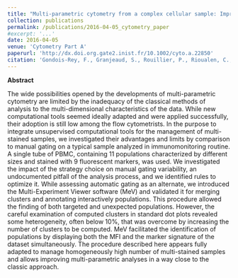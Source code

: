 ```yaml
---
title: "Multi-parametric cytometry from a complex cellular sample: Improvements and limits of manual versus computational-based interactive analyses"
collection: publications
permalink: /publications/2016-04-05_cytometry_paper
#excerpt: '...'
date: 2016-04-05
venue: 'Cytometry Part A'
paperurl: 'http://dx.doi.org.gate2.inist.fr/10.1002/cyto.a.22850'
citation: 'Gondois-Rey, F., Granjeaud, S., Rouillier, P., Rioualen, C., Bidaut, G. and Olive, D. (2016), Multi-parametric cytometry from a complex cellular sample: Improvements and limits of manual versus computational-based interactive analyses. Cytometry, 89: 480–490. doi:10.1002/cyto.a.22850'
---
```


**Abstract**

The wide possibilities opened by the developments of multi-parametric cytometry are limited by the inadequacy 
of the classical methods of analysis to the multi-dimensional characteristics of the data. 
While new computational tools seemed ideally adapted and were applied successfully, their adoption is still low among the flow cytometrists. 
In the purpose to integrate unsupervised computational tools for the management of multi-stained samples, 
we investigated their advantages and limits by comparison to manual gating on a typical sample analyzed in immunomonitoring routine. 
A single tube of PBMC, containing 11 populations characterized by different sizes and stained with 9 fluorescent markers, was used. 
We investigated the impact of the strategy choice on manual gating variability, an undocumented pitfall of the analysis process, 
and we identified rules to optimize it. While assessing automatic gating as an alternate, we introduced the Multi-Experiment Viewer software (MeV) 
and validated it for merging clusters and annotating interactively populations. This procedure allowed the finding of both targeted and unexpected populations. 
However, the careful examination of computed clusters in standard dot plots revealed some heterogeneity, 
often below 10%, that was overcome by increasing the number of clusters to be computed. 
MeV facilitated the identification of populations by displaying both the MFI and the marker signature of the dataset simultaneously. 
The procedure described here appears fully adapted to manage homogeneously high number of multi-stained samples 
and allows improving multi-parametric analyses in a way close to the classic approach.
